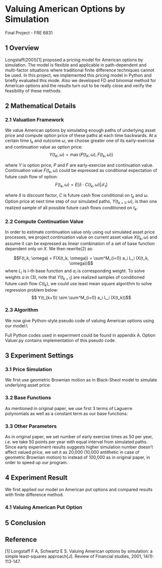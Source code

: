 # Valuing American Options by Simulation
Final Project - FRE 6831

## 1 Overview
Longstaff(2001)[1] proposed a pricing model for American options by simulation. The model is flexible and applicable in path-dependent and multi-factor situations where traditional finite difference techniques cannot be used. In this project, we implemented this pricing model in Python and briefly evaluated this mode. Also we developed FD and binomial method for American options and the results turn out to be really close and verify the feasibility of these methods.

## 2 Mathematical Details
### 2.1 Valuation Framework
We value American options by simulating enough paths of underlying asset price and compute option price of these paths at each time backwards. At a certain time $t_k$ and outcome $\omega$, we choose greater one of its early-exercise and continuation value as option price:
$$ Y(t_K, \omega) = \max(P(t_K, \omega), F(t_k, \omega))$$

where $Y$ is option price, $P$ and $F$ are early-exercise and continuation value. Continuation value $F(t_k, \omega)$ could be expressed as conditional expectation of future cash flow of option:
$$ F(t_k, \omega) = E[\delta \cdot C(t_k, \omega) | \mathscr{F}_t]$$

where $\delta$ is discount factor, $C$ is future cash flow conditional on $t_k$ and $\omega$. Option price at next time step of our simulated paths, $Y(t_{k+1}, \omega)$, is then one realized sample of all possible future cash flows conditioned on $t_k$.

### 2.2 Compute Continuation Value
In order to estimate continuation value only using out simulated asset price processes, we project continuation value on current asset value $X(t_k, \omega)$ and assume it can be expressed as linear combination of a set of base function dependent only on $X$. We then rewrite(2) as:

$$F(t_k, \omega) = F(X(t_k, \omega)) = \sum^M_{i=0} a_i L_i (X(t_k, \omega))$$ 
where $L_i$ is i-th base function and $a_i$ is corresponding weight. To solve weights $a$ in (3), note that $Y(t_{k+1})$ are realized samples of conditioned future cash flow $C(t_k)$, we could use least mean square algorithm to solve regression problem below:
$$ Y(t_{k+1}) \sim  \sum^M_{i=0} a_i L_i (X(t_k))$$

### 2.3 Algorithm
We now give Python-style pseudo code of valuing American options using our model:\\

Full Python codes used in experiment could be found in appendix A. Option Valuer.py contains implementation of this pseudo code.


## 3 Experiment Settings
### 3.1 Price Simulation
We first use geometric Brownian motion as in Black-Sheol model to simulate underlying asset price:

### 3.2 Base Functions
As mentioned in original paper, we use first 3 terms of Laguerre polynomials as well as a constant term as our base
functions:

### 3.3 Other Parameters
As in original paper, we set number of early exercise times as 50 per year, i.e. we take 50 points per year with equal
interval from simulated paths. Since early experiment results suggests higher simulation number doesn’t affect valued
price, we set it as 20,000 (10,000 antithetic in case of geometric Brownian motion) to instead of 100,000 as in original
paper, in order to speed up our program.

## 4 Experiment Result
We first applied our model on American put options and compared results with finite difference method.

### 4.1 Valuing American Put Option

## 5 Conclusion

## Reference
[1] Longstaff F A, Schwartz E S. Valuing American options by simulation: a simple least-squares approach[J]. Review
of Financial studies, 2001, 14(1): 113-147.
